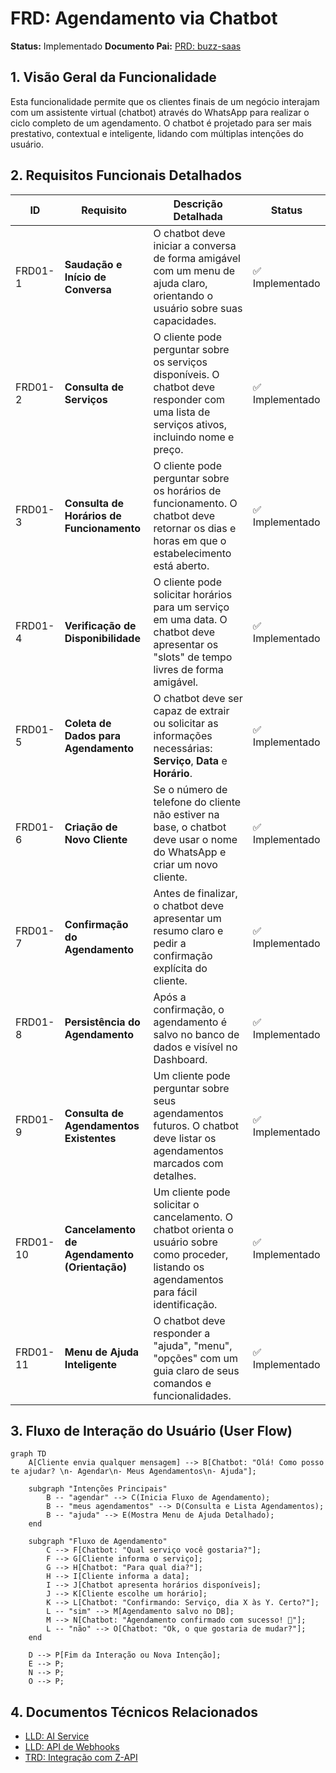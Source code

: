 # FRD: Agendamento via Chatbot

**Status:** Implementado
**Documento Pai:** [PRD: buzz-saas](./001-prd-buzz-saas.md)

## 1. Visão Geral da Funcionalidade

Esta funcionalidade permite que os clientes finais de um negócio interajam com um assistente virtual (chatbot) através do WhatsApp para realizar o ciclo completo de um agendamento. O chatbot é projetado para ser mais prestativo, contextual e inteligente, lidando com múltiplas intenções do usuário.

## 2. Requisitos Funcionais Detalhados

| ID | Requisito | Descrição Detalhada | Status |
| --- | --- | --- | --- |
| FRD01-1 | **Saudação e Início de Conversa** | O chatbot deve iniciar a conversa de forma amigável com um menu de ajuda claro, orientando o usuário sobre suas capacidades. | ✅ Implementado |
| FRD01-2 | **Consulta de Serviços** | O cliente pode perguntar sobre os serviços disponíveis. O chatbot deve responder com uma lista de serviços ativos, incluindo nome e preço. | ✅ Implementado |
| FRD01-3 | **Consulta de Horários de Funcionamento** | O cliente pode perguntar sobre os horários de funcionamento. O chatbot deve retornar os dias e horas em que o estabelecimento está aberto. | ✅ Implementado |
| FRD01-4 | **Verificação de Disponibilidade** | O cliente pode solicitar horários para um serviço em uma data. O chatbot deve apresentar os "slots" de tempo livres de forma amigável. | ✅ Implementado |
| FRD01-5 | **Coleta de Dados para Agendamento** | O chatbot deve ser capaz de extrair ou solicitar as informações necessárias: **Serviço**, **Data** e **Horário**. | ✅ Implementado |
| FRD01-6 | **Criação de Novo Cliente** | Se o número de telefone do cliente não estiver na base, o chatbot deve usar o nome do WhatsApp e criar um novo cliente. | ✅ Implementado |
| FRD01-7 | **Confirmação do Agendamento** | Antes de finalizar, o chatbot deve apresentar um resumo claro e pedir a confirmação explícita do cliente. | ✅ Implementado |
| FRD01-8 | **Persistência do Agendamento** | Após a confirmação, o agendamento é salvo no banco de dados e visível no Dashboard. | ✅ Implementado |
| FRD01-9 | **Consulta de Agendamentos Existentes** | Um cliente pode perguntar sobre seus agendamentos futuros. O chatbot deve listar os agendamentos marcados com detalhes. | ✅ Implementado |
| FRD01-10 | **Cancelamento de Agendamento (Orientação)** | Um cliente pode solicitar o cancelamento. O chatbot orienta o usuário sobre como proceder, listando os agendamentos para fácil identificação. | ✅ Implementado |
| FRD01-11 | **Menu de Ajuda Inteligente**| O chatbot deve responder a "ajuda", "menu", "opções" com um guia claro de seus comandos e funcionalidades. | ✅ Implementado |

## 3. Fluxo de Interação do Usuário (User Flow)

```mermaid
graph TD
    A[Cliente envia qualquer mensagem] --> B[Chatbot: "Olá! Como posso te ajudar? \n- Agendar\n- Meus Agendamentos\n- Ajuda"];
    
    subgraph "Intenções Principais"
        B -- "agendar" --> C(Inicia Fluxo de Agendamento);
        B -- "meus agendamentos" --> D(Consulta e Lista Agendamentos);
        B -- "ajuda" --> E(Mostra Menu de Ajuda Detalhado);
    end

    subgraph "Fluxo de Agendamento"
        C --> F[Chatbot: "Qual serviço você gostaria?"];
        F --> G[Cliente informa o serviço];
        G --> H[Chatbot: "Para qual dia?"];
        H --> I[Cliente informa a data];
        I --> J[Chatbot apresenta horários disponíveis];
        J --> K[Cliente escolhe um horário];
        K --> L[Chatbot: "Confirmando: Serviço, dia X às Y. Certo?"];
        L -- "sim" --> M[Agendamento salvo no DB];
        M --> N[Chatbot: "Agendamento confirmado com sucesso! 🎉"];
        L -- "não" --> O[Chatbot: "Ok, o que gostaria de mudar?"];
    end

    D --> P[Fim da Interação ou Nova Intenção];
    E --> P;
    N --> P;
    O --> P;

```

## 4. Documentos Técnicos Relacionados

-   [LLD: AI Service](../design/004-ai-service-lld.md)
-   [LLD: API de Webhooks](../design/002-webhooks-api-lld.md)
-   [TRD: Integração com Z-API](./004-trd-zapi-integration.md) 